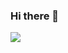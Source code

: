 ### Hi there 👋

  <a href="https://www.instagram.com/alsry._.112/" target="Instagram"><img src="https://img.shields.io/badge/#E4405F?style=flat-square&logo=Instagram&logoColor=white"/></a>
